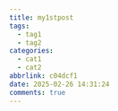 ```yaml
---
title: my1stpost
tags:
  - tag1
  - tag2
categories:
  - cat1
  - cat2
abbrlink: c04dcf1
date: 2025-02-26 14:31:24
comments: true
---
```

